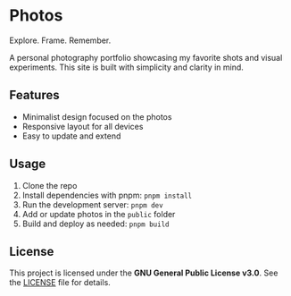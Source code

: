 # Photos

Explore. Frame. Remember.

A personal photography portfolio showcasing my favorite shots and visual experiments. This site is built with simplicity and clarity in mind.

## Features

- Minimalist design focused on the photos
- Responsive layout for all devices
- Easy to update and extend

## Usage

1. Clone the repo  
2. Install dependencies with pnpm: `pnpm install`  
3. Run the development server: `pnpm dev`  
4. Add or update photos in the `public` folder  
5. Build and deploy as needed: `pnpm build`

## License

This project is licensed under the **GNU General Public License v3.0**. See the [LICENSE](LICENSE) file for details.
